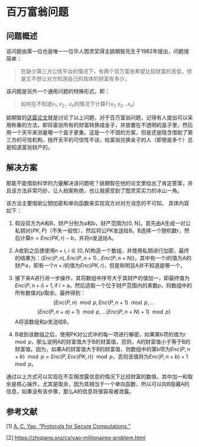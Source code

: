 # 百万富翁问题


<!--more-->

## 问题概述
该问题由第一位也是唯一一位华人图灵奖得主姚期智先生于1982年提出，问题很简单：
> 在缺少第三方公信平台的情况下，有两个百万富翁希望比较财富的高低，但是又不想让对方知道自己的具体的财富有多少。

该问题是另外一个通用问题的特殊形式，即：
> 如何在不知道$x_1, x_2 ... x_n$的情况下计算$F(x_1, x_2 ... x_n)$

姚期智的[这篇论文](https://research.cs.wisc.edu/areas/sec/yao1982-ocr.pdf)就是讨论了以上问题，对于百万富翁问题，记得有人提出可以采用称重的方法，即将富翁所有的财富转换成金子，并放置在不透明的盒子里，然后用一个天平来测量哪一个盒子更重。这是一个不错的方案，但是还是隐含借助了第三方的可信机构，抛开天平的可信性不谈，给富翁兑换金子的人（即使是多个）总是知道富翁财产的。

## 解决方案
那能不能借助科学的力量解决该问题呢？姚期智在他的论文里给出了肯定答案，并且该方法非常巧妙，让人拍案称绝，也让我感受到了图灵奖实力的冰山一角。

该方法主要借助公钥加密和单向函数来实现双方对对方消息的不可知。
具体内容如下：

1. 假设双方为A和B，财产分别为a和b，财产范围为[0, N]。首先由A生成一对公私钥对$(PK,P)$（不失一般性），然后将公$PK$发送给B。B选择一个随机数r，然后计算$n=Enc(PK,r)-b$，并将$n$发送给A。

2. A收到之后便使用$n+i,\ i\in [0,N]$构造一个数组，并使用私钥进行加密，最终的结果为：$(Enc(P,n),Enc(P,n+1)...Enc(P,n+N))$，其中有一个$i$的值为A的财产a，即有一个$n+i$的值为$Enc(PK,r)$，但是和明显A并不知道是哪一个。

3. 接下来A进行进一步操作，其将数组中序号大于其财产的值加一，即最终值为$Enc(P,n+i)+1,\text{if i > a}$。然后选取一个位于财产范围内的素数$p$，将数组中的所有数值对$p$取余。最终得到：
$$
(Enc(P,n)\mod p, Enc(P,n+1)\mod p, ...
$$
$$
(Enc(P,n+a)+1)\mod p, ... (Enc(P,n+N)+1)\mod p)
$$
A将该数组和$p$发送给B。

4. B收到该数组之后，使用PK对公式中的每一项进行解密，如果第b项的值为$r\mod p$，那么说明A的财富值大于B的财富值，否则，A的财富值小于等于B的财富值。因为，如果A的财富值大于B的财富值，则数组中的第b项为$Enc(P,n+b)\mod p = Enc(P, Enc(PK, r))\mod p$，否则该值将为$Enc(P,n+b)+1\mod p$。

通过以上方式可以实现在不互相泄露信息的情况下比较财富的数值，其中加一和取余是核心操作，尤其是取余，因为其相当于一个单向函数，所以可以向B隐藏A的信息，如果没有该步骤，那么A的信息将很容易被泄露。



## 参考文献
[1] [A. C. Yao, “Protocols for Secure Computations,” ](https://research.cs.wisc.edu/areas/sec/yao1982-ocr.pdf)

[2] https://zhiqiang.org/cs/yao-millionaires-problem.html

